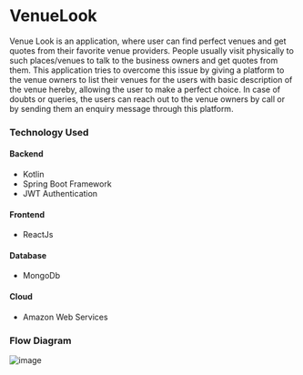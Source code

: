 # VenueLook
Venue Look is an application, where user can find perfect venues and get quotes from their favorite venue providers. 
People usually visit physically to such places/venues to talk to the business owners and get quotes from them. 
This application tries to overcome this issue by giving a platform to the venue owners to list their venues for the users 
with basic description of the venue hereby, allowing the user to make a perfect choice. In case of doubts or queries, the 
users can reach out to the venue owners by call or by sending them an enquiry message through this platform.


### Technology Used
#### Backend
* Kotlin
* Spring Boot Framework
* JWT Authentication 

#### Frontend
* ReactJs

#### Database
* MongoDb

#### Cloud
* Amazon Web Services

### Flow Diagram

![image](https://user-images.githubusercontent.com/42665547/148779398-e0de22e6-cc0c-4cd3-b02f-c705dcb1d71d.png)



